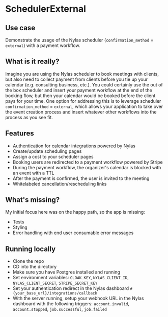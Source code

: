 # SchedulerExternal

## Use case
Demonstrate the usage of the Nylas scheduler (`confirmation_method` = `external`) with a payment workflow.

## What is it really?
Imagine you are using the Nylas scheduler to book meetings with clients, but also need to collect payment from clients before you tie up your calendar (e.g. consulting business, etc.).  You could certainly use the out of the box scheduler and insert your payment workflow at the end of the booking flow, but then your calendar would be booked before the client pays for your time.  One option for addressing this is to leverage scheduler `confirmation_method` = `external`, which allows your application to take over the event creation process and insert whatever other workflows into the process as you see fit.

## Features
- Authentication for calendar integrations powered by Nylas
- Create/update scheduling pages
- Assign a cost to your scheduler pages
- Booking users are redirected to a payment workflow powered by Stripe
- During the payment workflow, the organizer's calendar is blocked with an event with a TTL
- After the payment is confirmed, the user is invited to the meeting
- Whitelabeled cancellation/rescheduling links

## What's missing?
My initial focus here was on the happy path, so the app is missing:
- Tests
- Styling
- Error handling with end user consumable error messages

## Running locally
- Clone the repo
- CD into the directory
- Make sure you have Postgres installed and running
- Set environment variables: `CLOAK_KEY`, `NYLAS_CLIENT_ID`, `NYLAS_CLIENT_SECRET`, `STRIPE_SECRET_KEY`
- Set your authentication redirect in the Nylas dashboard `#{your_base_url}/integrations/callback`
- With the server running, setup your webhook URL in the Nylas dashboard with the following triggers: `account.invalid`, `account.stopped`, `job.successful`, `job.failed`
